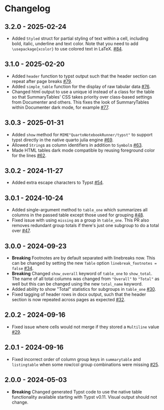# Changelog

## 3.2.0 - 2025-02-24

- Added `Styled` struct for partial styling of text within a cell, including bold, italic, underline and text color. Note that you need to add `\usepackage{xcolor}` to use colored text in LaTeX. [#84](https://github.com/PumasAI/SummaryTables.jl/pull/84).

## 3.1.0 - 2025-02-20

- Added `header` function to typst output such that the header section can repeat after page breaks [#79](https://github.com/PumasAI/SummaryTables.jl/pull/79).
- Added `simple_table` function for the display of raw tabular data [#76](https://github.com/PumasAI/SummaryTables.jl/pull/76).
- Changed html output to use a unique id instead of a class for the table so that SummaryTables' CSS takes priority over class-based settings from Documenter and others. This fixes the look of SummaryTables within Documenter dark mode, for example [#77](https://github.com/PumasAI/SummaryTables.jl/pull/77).

## 3.0.3 - 2025-01-31

- Added `show` method for `MIME"QuartoNotebookRunner/typst"` to support typst directly in the native quarto julia engine [#69](https://github.com/PumasAI/SummaryTables.jl/pull/69).
- Allowed `String`s as column identifiers in addition to `Symbol`s [#63](https://github.com/PumasAI/SummaryTables.jl/pull/63).
- Made HTML tables dark mode compatible by reusing foreground color for the lines [#62](https://github.com/PumasAI/SummaryTables.jl/pull/62).

## 3.0.2 - 2024-11-27

- Added extra escape characters to Typst [#54](https://github.com/PumasAI/SummaryTables.jl/pull/54).

## 3.0.1 - 2024-10-24

- Added single-argument method to `table_one` which summarizes all columns in the passed table except those used for grouping [#48](https://github.com/PumasAI/SummaryTables.jl/pull/48).
- Fixed issue with using `missing` as a group in `table_one`. This PR also removes redundant group totals if there's just one subgroup to do a total over [#47](https://github.com/PumasAI/SummaryTables.jl/pull/47).

## 3.0.0 - 2024-09-23

- **Breaking** Footnotes are by default separated with linebreaks now. This can be changed by setting the new `Table` option `linebreak_footnotes = false` [#34](https://github.com/PumasAI/SummaryTables.jl/pull/34).
- **Breaking** Changed `show_overall` keyword of `table_one` to `show_total`. The name of all total columns was changed from `"Overall"` to `"Total"` as well but this can be changed using the new `total_name` keyword.
- Added ability to show "Total" statistics for subgroups in `table_one` [#30](https://github.com/PumasAI/SummaryTables.jl/pull/30).
- Fixed tagging of header rows in docx output, such that the header section is now repeated across pages as expected [#32](https://github.com/PumasAI/SummaryTables.jl/pull/32).

## 2.0.2 - 2024-09-16

- Fixed issue where cells would not merge if they stored a `Multiline` value [#29](https://github.com/PumasAI/SummaryTables.jl/pull/29).

## 2.0.1 - 2024-09-16

- Fixed incorrect order of column group keys in `summarytable` and `listingtable` when some row/col group combinations were missing [#25](https://github.com/PumasAI/SummaryTables.jl/pull/25).

## 2.0.0 - 2024-05-03

- **Breaking** Changed generated Typst code to use the native table functionality available starting with Typst v0.11. Visual output should not change.
